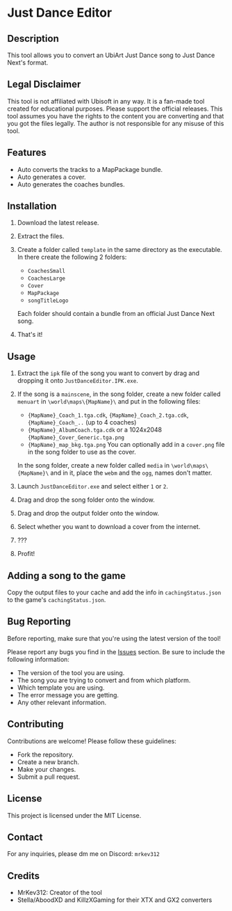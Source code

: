 # Just Dance Editor

## Description
This tool allows you to convert an UbiArt Just Dance song to Just Dance Next's format.

## Legal Disclaimer
This tool is not affiliated with Ubisoft in any way.
It is a fan-made tool created for educational purposes.
Please support the official releases.
This tool assumes you have the rights to the content you are converting and that you got the files legally.
The author is not responsible for any misuse of this tool.

## Features
- Auto converts the tracks to a MapPackage bundle.
- Auto generates a cover.
- Auto generates the coaches bundles.

## Installation
1. Download the latest release.
2. Extract the files.
4. Create a folder called ``template`` in the same directory as the executable. In there create the following 2 folders:
	- ``CoachesSmall``
	- ``CoachesLarge``
	- ``Cover``
	- ``MapPackage``
 	- ``songTitleLogo``
	
	Each folder should contain a bundle from an official Just Dance Next song.
3. That's it!

## Usage
1. Extract the ``ipk`` file of the song you want to convert by drag and dropping it onto ``JustDanceEditor.IPK.exe``.
2. If the song is a ``mainscene``, in the song folder, create a new folder called ``menuart`` in ``\world\maps\{MapName}\`` and put in the following files:
	- ``{MapName}_Coach_1.tga.cdk``, ``{MapName}_Coach_2.tga.cdk``, ``{MapName}_Coach_..`` (up to 4 coaches)
	- ``{MapName}_AlbumCoach.tga.cdk`` or a 1024x2048 ``{MapName}_Cover_Generic.tga.png``
	- ``{MapName}_map_bkg.tga.png``
	You can optionally add in a ``cover.png`` file in the song folder to use as the cover.
	
	In the song folder, create a new folder called ``media`` in ``\world\maps\{MapName}\`` and in it, place the ``webm`` and the ``ogg``, names don't matter.
4. Launch ``JustDanceEditor.exe`` and select either ``1`` or ``2``.
5. Drag and drop the song folder onto the window.
6. Drag and drop the output folder onto the window.
7. Select whether you want to download a cover from the internet.
8. ???
9. Profit!

## Adding a song to the game
Copy the output files to your cache and add the info in ``cachingStatus.json`` to the game's ``cachingStatus.json``.

## Bug Reporting
Before reporting, make sure that you're using the latest version of the tool!

Please report any bugs you find in the [Issues](https://github.com/MrKev312/JustDanceEditor/issues) section.
Be sure to include the following information:
- The version of the tool you are using.
- The song you are trying to convert and from which platform.
- Which template you are using.
- The error message you are getting.
- Any other relevant information.

## Contributing
Contributions are welcome! Please follow these guidelines:
- Fork the repository.
- Create a new branch.
- Make your changes.
- Submit a pull request.

## License
This project is licensed under the MIT License.

## Contact
For any inquiries, please dm me on Discord: ``mrkev312``

## Credits
- MrKev312: Creator of the tool
- Stella/AboodXD and KillzXGaming for their XTX and GX2 converters
